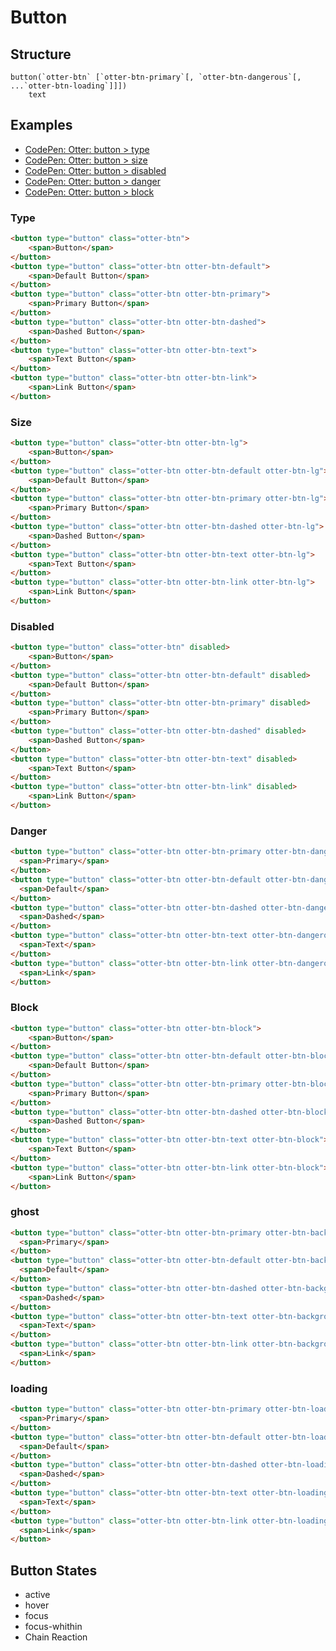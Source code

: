 # Button

## Structure

```code
button(`otter-btn` [`otter-btn-primary`[, `otter-btn-dangerous`[, ...`otter-btn-loading`]]]) 
	text
```

## Examples

- [CodePen: Otter: button > type](https://codepen.io/sogyeokdong/pen/GRyZVXZ "Otter: button > type")
- [CodePen: Otter: button > size](https://codepen.io/sogyeokdong/pen/gOowGJG "Otter: button > size")
- [CodePen: Otter: button > disabled](https://codepen.io/sogyeokdong/pen/yLpJgMN "Otter: button > disabled")
- [CodePen: Otter: button > danger](https://codepen.io/sogyeokdong/pen/qBpNvWq "Otter: button > danger")
- [CodePen: Otter: button > block](https://codepen.io/sogyeokdong/pen/GRymRYr "Otter: button > block")

### Type

```html
<button type="button" class="otter-btn">
	<span>Button</span>
</button>
<button type="button" class="otter-btn otter-btn-default">
	<span>Default Button</span>
</button>
<button type="button" class="otter-btn otter-btn-primary">
	<span>Primary Button</span>
</button>
<button type="button" class="otter-btn otter-btn-dashed">
	<span>Dashed Button</span>
</button>
<button type="button" class="otter-btn otter-btn-text">
	<span>Text Button</span>
</button>
<button type="button" class="otter-btn otter-btn-link">
	<span>Link Button</span>
</button>
```

### Size

```html
<button type="button" class="otter-btn otter-btn-lg">
	<span>Button</span>
</button>
<button type="button" class="otter-btn otter-btn-default otter-btn-lg">
	<span>Default Button</span>
</button>
<button type="button" class="otter-btn otter-btn-primary otter-btn-lg">
	<span>Primary Button</span>
</button>
<button type="button" class="otter-btn otter-btn-dashed otter-btn-lg">
	<span>Dashed Button</span>
</button>
<button type="button" class="otter-btn otter-btn-text otter-btn-lg">
	<span>Text Button</span>
</button>
<button type="button" class="otter-btn otter-btn-link otter-btn-lg">
	<span>Link Button</span>
</button>
```

### Disabled

```html
<button type="button" class="otter-btn" disabled>
	<span>Button</span>
</button>
<button type="button" class="otter-btn otter-btn-default" disabled>
	<span>Default Button</span>
</button>
<button type="button" class="otter-btn otter-btn-primary" disabled>
	<span>Primary Button</span>
</button>
<button type="button" class="otter-btn otter-btn-dashed" disabled>
	<span>Dashed Button</span>
</button>
<button type="button" class="otter-btn otter-btn-text" disabled>
	<span>Text Button</span>
</button>
<button type="button" class="otter-btn otter-btn-link" disabled>
	<span>Link Button</span>
</button>
```

### Danger

```html
<button type="button" class="otter-btn otter-btn-primary otter-btn-dangerous">
  <span>Primary</span>
</button>
<button type="button" class="otter-btn otter-btn-default otter-btn-dangerous">
  <span>Default</span>
</button>
<button type="button" class="otter-btn otter-btn-dashed otter-btn-dangerous">
  <span>Dashed</span>
</button>
<button type="button" class="otter-btn otter-btn-text otter-btn-dangerous">
  <span>Text</span>
</button>
<button type="button" class="otter-btn otter-btn-link otter-btn-dangerous">
  <span>Link</span>
</button>
```

### Block

```html
<button type="button" class="otter-btn otter-btn-block">
	<span>Button</span>
</button>
<button type="button" class="otter-btn otter-btn-default otter-btn-block">
	<span>Default Button</span>
</button>
<button type="button" class="otter-btn otter-btn-primary otter-btn-block">
	<span>Primary Button</span>
</button>
<button type="button" class="otter-btn otter-btn-dashed otter-btn-block">
	<span>Dashed Button</span>
</button>
<button type="button" class="otter-btn otter-btn-text otter-btn-block">
	<span>Text Button</span>
</button>
<button type="button" class="otter-btn otter-btn-link otter-btn-block">
	<span>Link Button</span>
</button>
```

### ghost

```html
<button type="button" class="otter-btn otter-btn-primary otter-btn-background-ghost">
  <span>Primary</span>
</button>
<button type="button" class="otter-btn otter-btn-default otter-btn-background-ghost">
  <span>Default</span>
</button>
<button type="button" class="otter-btn otter-btn-dashed otter-btn-background-ghost">
  <span>Dashed</span>
</button>
<button type="button" class="otter-btn otter-btn-text otter-btn-background-ghost">
  <span>Text</span>
</button>
<button type="button" class="otter-btn otter-btn-link otter-btn-background-ghost">
  <span>Link</span>
</button>
```

### loading

```html
<button type="button" class="otter-btn otter-btn-primary otter-btn-loading">
  <span>Primary</span>
</button>
<button type="button" class="otter-btn otter-btn-default otter-btn-loading">
  <span>Default</span>
</button>
<button type="button" class="otter-btn otter-btn-dashed otter-btn-loading">
  <span>Dashed</span>
</button>
<button type="button" class="otter-btn otter-btn-text otter-btn-loading">
  <span>Text</span>
</button>
<button type="button" class="otter-btn otter-btn-link otter-btn-loading">
  <span>Link</span>
</button>
```

## Button States

- active
- hover
- focus
- focus-whithin
- Chain Reaction
